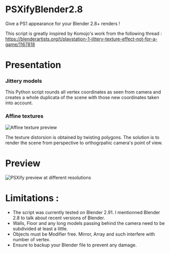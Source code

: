 # PSXifyBlender2.8
Give a PS1 appearance for your Blender 2.8+ renders !

This script is greatly inspired by Komojo's work from the following thread :
https://blenderartists.org/t/playstation-1-jittery-texture-effect-not-for-a-game/1167818

# Presentation
### Jittery models
This Python script rounds all vertex coordinates as seen from camera and creates a whole duplicata of the scene with those new coordinates taken into account.
### Affine textures
![Affine texture preview](https://github.com/DreliasJackCarter/PSXifyBlender2.8/blob/main/Affine.jpg)

The texture distorsion is obtained by twisting polygons. The solution is to render the scene from perspective to orthogrpahic camera's point of view.
# Preview
![PSXify preview at different resolutions](https://github.com/DreliasJackCarter/PSXifyBlender2.8/blob/main/RenderPreviews.gif)

# Limitations :
* The script was currently tested on Blender 2.91. I mentionned Blender 2.8 to talk about recent versions of Blender.
* Walls, Floor and any long models passing behind the camera need to be subdivided at least a little.
* Objects must be Modifier free. Mirror, Array and such interfere with number of vertex.
* Ensure to backup your Blender file to prevent any damage.
